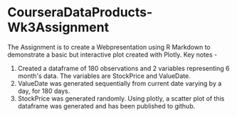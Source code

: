 # CourseraDataProducts-Wk3Assignment
The Assignment is to create a Webpresentation using R Markdown to demonstrate a basic
but interactive plot created with Plotly.
Key notes -
1. Created a dataframe of 180 observations and 2 variables representing 6 month's data. The variables are StockPrice and ValueDate.
2. ValueDate was generated sequentially from current date varying by a day, for 180 days.
3. StockPrice was generated randomly.
Using plotly, a scatter plot of this dataframe was generated and has been published to github.
